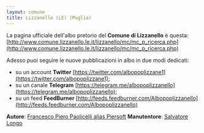 ```yaml
---
layout: comune
title: Lizzanello (LE) (Puglia)
---
```


La pagina ufficiale dell'albo pretorio del **Comune di Lizzanello** è questa: [http://www.comune.lizzanello.le.it/lizzanello/mc/mc_p_ricerca.php](http://www.comune.lizzanello.le.it/lizzanello/mc/mc_p_ricerca.php)

Adesso puoi seguire le nuove pubblicazioni in albo in due modi dedicati:

* su un account **Twitter** [https://twitter.com/albopoplizzane1](https://twitter.com/albopoplizzane1);
* su un canale **Telegram** [https://telegram.me/albopoplizzanello](https://telegram.me/albopoplizzanello);
* su un feed **FeedBurner** [http://feeds.feedburner.com/Albopoplizzanello](http://feeds.feedburner.com/Albopoplizzanello)

**Autore**: [Francesco Piero Paolicelli alias Piersoft](https://twitter.com/piersoft)
**Manutentore**: [Salvatore Longo](https://twitter.com/Salvatore_Longo)

